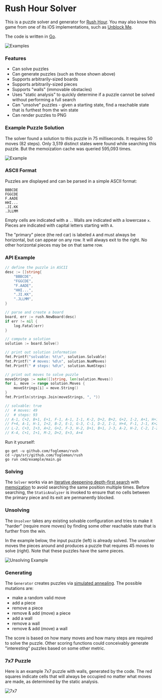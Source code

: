 # Rush Hour Solver

This is a puzzle solver and generator for [Rush Hour](https://en.wikipedia.org/wiki/Rush_Hour_(puzzle)).
You may also know this game from one of its iOS implementations, such as [Unblock Me](https://itunes.apple.com/us/app/unblock-me/id315019111?mt=8).

The code is written in [Go](https://golang.org/).

![Examples](https://i.imgur.com/YlT8Y39.png)

### Features

- Can solve puzzles
- Can generate puzzles (such as those shown above)
- Supports arbitrarily-sized boards
- Supports arbitrarily-sized pieces
- Supports "walls" (immovable obstacles)
- Uses "static analysis" to quickly determine if a puzzle cannot be solved without performing a full search
- Can "unsolve" puzzles - given a starting state, find a reachable state that is furthest from the win state
- Can render puzzles to PNG

### Example Puzzle Solution

The solver found a solution to this puzzle in 75 milliseconds. It requires 50 moves (82 steps). Only 3,519 distinct states were found while searching this puzzle. But the memoization cache was queried 595,093 times.

![Example](https://i.imgur.com/eWnPtLo.gif)

### ASCII Format

Puzzles are displayed and can be parsed in a simple ASCII format:

```
BBBCDE
FGGCDE
F.AADE
HHI...
.JI.KK
.JLLMM
```

Empty cells are indicated with a `.`. Walls are indicated with a lowercase `x`. Pieces are indicated with capital letters starting with `A`.

The "primary" piece (the red car) is labeled `A` and must always be horizontal, but can appear on any row. It will always exit to the right. No other horizontal pieces may be on that same row.

### API Example

```go
// define the puzzle in ASCII
desc := []string{
	"BBBCDE",
	"FGGCDE",
	"F.AADE",
	"HHI...",
	".JI.KK",
	".JLLMM",
}

// parse and create a board
board, err := rush.NewBoard(desc)
if err != nil {
	log.Fatal(err)
}

// compute a solution
solution := board.Solve()

// print out solution information
fmt.Printf("solvable: %t\n", solution.Solvable)
fmt.Printf(" # moves: %d\n", solution.NumMoves)
fmt.Printf(" # steps: %d\n", solution.NumSteps)

// print out moves to solve puzzle
moveStrings := make([]string, len(solution.Moves))
for i, move := range solution.Moves {
	moveStrings[i] = move.String()
}
fmt.Println(strings.Join(moveStrings, ", "))

// solvable: true
//  # moves: 49
//  # steps: 93
// A-1, C+2, B+1, E+1, F-1, A-1, I-1, K-2, D+2, B+2, G+2, I-2, A+1, H+1,
// F+4, A-1, H-1, I+2, B-2, E-1, G-3, C-1, D-2, I-1, H+4, F-1, J-1, K+2,
// L-2, C+3, I+3, A+2, G+2, F-3, H-2, D+1, B+1, J-3, A-2, H-2, C-2, I-2,
// K-4, C+1, I+1, M-2, D+2, E+3, A+4
```

Run it yourself:

```
go get -u github.com/fogleman/rush
cd ~/go/src/github.com/fogleman/rush
go run cmd/example/main.go
```

### Solving

The `Solver` works via an [iterative deepening depth-first search](https://en.wikipedia.org/wiki/Iterative_deepening_depth-first_search) with [memoization](https://en.wikipedia.org/wiki/Memoization) to avoid searching the same position multiple times. Before searching, the `StaticAnalyzer` is invoked to ensure that no cells between the primary piece and its exit are permanently blocked.

### Unsolving

The `Unsolver` takes any existing solvable configuration and tries to make it "harder" (require more moves) by finding some other reachable state that is further from the win.

In the example below, the input puzzle (left) is already solved. The unsolver moves the pieces around and produces a puzzle that requires 45 moves to solve (right). Note that these puzzles have the same pieces.

![Unsolving Example](https://i.imgur.com/QNSKKU5.png)

### Generating

The `Generator` creates puzzles via [simulated annealing](https://en.wikipedia.org/wiki/Simulated_annealing). The possible mutations are:

- make a random valid move
- add a piece
- remove a piece
- remove & add (move) a piece
- add a wall
- remove a wall
- remove & add (move) a wall

The score is based on how many moves and how many steps are required to solve the puzzle. Other scoring functions could conceivably generate "interesting" puzzles based on some other metric.

### 7x7 Puzzle

Here is an example 7x7 puzzle with walls, generated by the code. The red squares indicate cells that will always be occupied no matter what moves are made, as determined by the static analysis.

![7x7](https://i.imgur.com/uyUyyEW.png)

